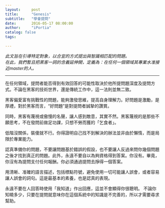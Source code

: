 ```yaml
---
layout:     post
title:      "Genesis"
subtitle:   "學會提問"
date:       2016-05-17 08:00:00
author:     "iPortia"
catalog: false
tags:
    
---
```





*此文旨在引導特定對象，以合宜的方式提出與智識相匹配的問題。  
在此，我們暫且把黑客一詞的含義延伸開，定義為：在任何一個領域其專業水准接近master的人。*

****

在任何領域，提問者能否得到有效回答的可能性取決於他所提問題深度及提問方式。不論在黑客的技術世界，還是傳統工作中，這一法則並無二致。

黑客偏愛富有挑戰性的問題，能夠激發思維，提高自身理解力。好問題是激勵，是厚禮，對於黑客而言，“好問題”是對提問者誠摯的讚賞。

同時，黑客有蔑視或傲慢的名聲，讓人感到敵意，其實不然。黑客蔑視的是那些不願思考，不在發問前做足功課，只想不勞而獲的「乞食者」。

低階沒關係，裝傻就不行。你得證明自己找不到解決的辦法並非由於懶惰，而是局限於專業能力。

認真準備你的問題，不要讓問題基於錯誤的假設，也不要讓人反過來問你幾個問題之後才找到真正的問題。此外，永遠不要自以為夠資格得到答案。你沒有。畢竟，你沒有為提問支付任何報酬。你必須通過提問去掙得一個答案。

用清晰、准確的語言描述，包括標點符號，避免使用一切可能讓人誤會，或者容易讓人誤會的詞句。這是最基本的素養，也是認真的表現。

永遠不要在人回答時使用「我知道」作出回應，這並不會顯得你很聰明。 不論你知曉多少，只要在提問就意味你在這個系統中的知識是不完善的，所以才需要尋求幫助。


